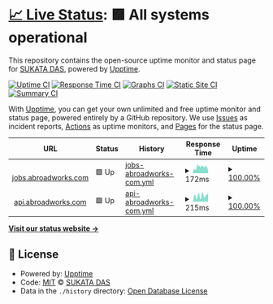 # [📈 Live Status](https://sukanta21.github.io/up): <!--live status--> **🟩 All systems operational**

This repository contains the open-source uptime monitor and status page for [SUKATA DAS](https://sukanta21.github.io/up), powered by [Upptime](https://github.com/upptime/upptime).

[![Uptime CI](https://github.com/sukanta21/up/workflows/Uptime%20CI/badge.svg)](https://github.com/sukanta21/up/actions?query=workflow%3A%22Uptime+CI%22)
[![Response Time CI](https://github.com/sukanta21/up/workflows/Response%20Time%20CI/badge.svg)](https://github.com/sukanta21/up/actions?query=workflow%3A%22Response+Time+CI%22)
[![Graphs CI](https://github.com/sukanta21/up/workflows/Graphs%20CI/badge.svg)](https://github.com/sukanta21/up/actions?query=workflow%3A%22Graphs+CI%22)
[![Static Site CI](https://github.com/sukanta21/up/workflows/Static%20Site%20CI/badge.svg)](https://github.com/sukanta21/up/actions?query=workflow%3A%22Static+Site+CI%22)
[![Summary CI](https://github.com/sukanta21/up/workflows/Summary%20CI/badge.svg)](https://github.com/sukanta21/up/actions?query=workflow%3A%22Summary+CI%22)

With [Upptime](https://upptime.js.org), you can get your own unlimited and free uptime monitor and status page, powered entirely by a GitHub repository. We use [Issues](https://github.com/sukanta21/up/issues) as incident reports, [Actions](https://github.com/sukanta21/up/actions) as uptime monitors, and [Pages](https://sukanta21.github.io/up) for the status page.

<!--start: status pages-->
<!-- This summary is generated by Upptime (https://github.com/upptime/upptime) -->
<!-- Do not edit this manually, your changes will be overwritten -->
<!-- prettier-ignore -->
| URL | Status | History | Response Time | Uptime |
| --- | ------ | ------- | ------------- | ------ |
| <img alt="" src="https://jobsaas.co.in/_next/static/media/logo-centered.7244b026.svg" height="13"> [jobs.abroadworks.com](https://jobs.abroadworks.com) | 🟩 Up | [jobs-abroadworks-com.yml](https://github.com/sukanta21/up/commits/HEAD/history/jobs-abroadworks-com.yml) | <details><summary><img alt="Response time graph" src="./graphs/jobs-abroadworks-com/response-time-week.png" height="20"> 172ms</summary><br><a href="https://sukanta21.github.io/up/history/jobs-abroadworks-com"><img alt="Response time 221" src="https://img.shields.io/endpoint?url=https%3A%2F%2Fraw.githubusercontent.com%2Fsukanta21%2Fup%2FHEAD%2Fapi%2Fjobs-abroadworks-com%2Fresponse-time.json"></a><br><a href="https://sukanta21.github.io/up/history/jobs-abroadworks-com"><img alt="24-hour response time 145" src="https://img.shields.io/endpoint?url=https%3A%2F%2Fraw.githubusercontent.com%2Fsukanta21%2Fup%2FHEAD%2Fapi%2Fjobs-abroadworks-com%2Fresponse-time-day.json"></a><br><a href="https://sukanta21.github.io/up/history/jobs-abroadworks-com"><img alt="7-day response time 172" src="https://img.shields.io/endpoint?url=https%3A%2F%2Fraw.githubusercontent.com%2Fsukanta21%2Fup%2FHEAD%2Fapi%2Fjobs-abroadworks-com%2Fresponse-time-week.json"></a><br><a href="https://sukanta21.github.io/up/history/jobs-abroadworks-com"><img alt="30-day response time 174" src="https://img.shields.io/endpoint?url=https%3A%2F%2Fraw.githubusercontent.com%2Fsukanta21%2Fup%2FHEAD%2Fapi%2Fjobs-abroadworks-com%2Fresponse-time-month.json"></a><br><a href="https://sukanta21.github.io/up/history/jobs-abroadworks-com"><img alt="1-year response time 221" src="https://img.shields.io/endpoint?url=https%3A%2F%2Fraw.githubusercontent.com%2Fsukanta21%2Fup%2FHEAD%2Fapi%2Fjobs-abroadworks-com%2Fresponse-time-year.json"></a></details> | <details><summary><a href="https://sukanta21.github.io/up/history/jobs-abroadworks-com">100.00%</a></summary><a href="https://sukanta21.github.io/up/history/jobs-abroadworks-com"><img alt="All-time uptime 99.97%" src="https://img.shields.io/endpoint?url=https%3A%2F%2Fraw.githubusercontent.com%2Fsukanta21%2Fup%2FHEAD%2Fapi%2Fjobs-abroadworks-com%2Fuptime.json"></a><br><a href="https://sukanta21.github.io/up/history/jobs-abroadworks-com"><img alt="24-hour uptime 100.00%" src="https://img.shields.io/endpoint?url=https%3A%2F%2Fraw.githubusercontent.com%2Fsukanta21%2Fup%2FHEAD%2Fapi%2Fjobs-abroadworks-com%2Fuptime-day.json"></a><br><a href="https://sukanta21.github.io/up/history/jobs-abroadworks-com"><img alt="7-day uptime 100.00%" src="https://img.shields.io/endpoint?url=https%3A%2F%2Fraw.githubusercontent.com%2Fsukanta21%2Fup%2FHEAD%2Fapi%2Fjobs-abroadworks-com%2Fuptime-week.json"></a><br><a href="https://sukanta21.github.io/up/history/jobs-abroadworks-com"><img alt="30-day uptime 99.96%" src="https://img.shields.io/endpoint?url=https%3A%2F%2Fraw.githubusercontent.com%2Fsukanta21%2Fup%2FHEAD%2Fapi%2Fjobs-abroadworks-com%2Fuptime-month.json"></a><br><a href="https://sukanta21.github.io/up/history/jobs-abroadworks-com"><img alt="1-year uptime 99.97%" src="https://img.shields.io/endpoint?url=https%3A%2F%2Fraw.githubusercontent.com%2Fsukanta21%2Fup%2FHEAD%2Fapi%2Fjobs-abroadworks-com%2Fuptime-year.json"></a></details>
| <img alt="" src="https://jobsaas.co.in/_next/static/media/logo-centered.7244b026.svg" height="13"> [api.abroadworks.com](https://api.abroadworks.com) | 🟩 Up | [api-abroadworks-com.yml](https://github.com/sukanta21/up/commits/HEAD/history/api-abroadworks-com.yml) | <details><summary><img alt="Response time graph" src="./graphs/api-abroadworks-com/response-time-week.png" height="20"> 215ms</summary><br><a href="https://sukanta21.github.io/up/history/api-abroadworks-com"><img alt="Response time 215" src="https://img.shields.io/endpoint?url=https%3A%2F%2Fraw.githubusercontent.com%2Fsukanta21%2Fup%2FHEAD%2Fapi%2Fapi-abroadworks-com%2Fresponse-time.json"></a><br><a href="https://sukanta21.github.io/up/history/api-abroadworks-com"><img alt="24-hour response time 233" src="https://img.shields.io/endpoint?url=https%3A%2F%2Fraw.githubusercontent.com%2Fsukanta21%2Fup%2FHEAD%2Fapi%2Fapi-abroadworks-com%2Fresponse-time-day.json"></a><br><a href="https://sukanta21.github.io/up/history/api-abroadworks-com"><img alt="7-day response time 215" src="https://img.shields.io/endpoint?url=https%3A%2F%2Fraw.githubusercontent.com%2Fsukanta21%2Fup%2FHEAD%2Fapi%2Fapi-abroadworks-com%2Fresponse-time-week.json"></a><br><a href="https://sukanta21.github.io/up/history/api-abroadworks-com"><img alt="30-day response time 215" src="https://img.shields.io/endpoint?url=https%3A%2F%2Fraw.githubusercontent.com%2Fsukanta21%2Fup%2FHEAD%2Fapi%2Fapi-abroadworks-com%2Fresponse-time-month.json"></a><br><a href="https://sukanta21.github.io/up/history/api-abroadworks-com"><img alt="1-year response time 215" src="https://img.shields.io/endpoint?url=https%3A%2F%2Fraw.githubusercontent.com%2Fsukanta21%2Fup%2FHEAD%2Fapi%2Fapi-abroadworks-com%2Fresponse-time-year.json"></a></details> | <details><summary><a href="https://sukanta21.github.io/up/history/api-abroadworks-com">100.00%</a></summary><a href="https://sukanta21.github.io/up/history/api-abroadworks-com"><img alt="All-time uptime 100.00%" src="https://img.shields.io/endpoint?url=https%3A%2F%2Fraw.githubusercontent.com%2Fsukanta21%2Fup%2FHEAD%2Fapi%2Fapi-abroadworks-com%2Fuptime.json"></a><br><a href="https://sukanta21.github.io/up/history/api-abroadworks-com"><img alt="24-hour uptime 100.00%" src="https://img.shields.io/endpoint?url=https%3A%2F%2Fraw.githubusercontent.com%2Fsukanta21%2Fup%2FHEAD%2Fapi%2Fapi-abroadworks-com%2Fuptime-day.json"></a><br><a href="https://sukanta21.github.io/up/history/api-abroadworks-com"><img alt="7-day uptime 100.00%" src="https://img.shields.io/endpoint?url=https%3A%2F%2Fraw.githubusercontent.com%2Fsukanta21%2Fup%2FHEAD%2Fapi%2Fapi-abroadworks-com%2Fuptime-week.json"></a><br><a href="https://sukanta21.github.io/up/history/api-abroadworks-com"><img alt="30-day uptime 100.00%" src="https://img.shields.io/endpoint?url=https%3A%2F%2Fraw.githubusercontent.com%2Fsukanta21%2Fup%2FHEAD%2Fapi%2Fapi-abroadworks-com%2Fuptime-month.json"></a><br><a href="https://sukanta21.github.io/up/history/api-abroadworks-com"><img alt="1-year uptime 100.00%" src="https://img.shields.io/endpoint?url=https%3A%2F%2Fraw.githubusercontent.com%2Fsukanta21%2Fup%2FHEAD%2Fapi%2Fapi-abroadworks-com%2Fuptime-year.json"></a></details>

<!--end: status pages-->

[**Visit our status website →**](https://sukanta21.github.io/up)

## 📄 License

- Powered by: [Upptime](https://github.com/upptime/upptime)
- Code: [MIT](./LICENSE) © [SUKATA DAS](https://sukanta21.github.io/up)
- Data in the `./history` directory: [Open Database License](https://opendatacommons.org/licenses/odbl/1-0/)
